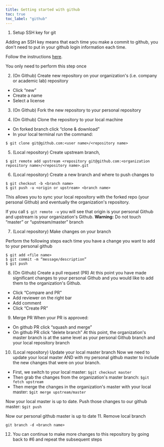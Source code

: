 ```yaml
---
title: Getting started with github
toc: true
toc_label: "github"
---
```


1. Setup SSH key for git

Adding an SSH key means that each time you make a commit to github, you don't need to put in your github login information each time.

Follow the instructions [here](https://help.github.com/articles/generating-a-new-ssh-key-and-adding-it-to-the-ssh-agent/).

You only need to perform this step once

2. (On Github) Create new repository on your organization's (i.e. company or academic lab) repository
* Click “new”
* Create a name
* Select a license

3. (On Github) Fork the new repository to your personal repository

4. (On Github) Clone the repository to your local machine
* On forked branch click “clone & download”
* In your local terminal run the command:
```
$ git clone git@github.com:<user name>/<repository name>
```

5. (Local repository) Create upstream branch,
```
$ git remote add upstream <repository git@github.com:<organization repository name>/<repository name>.git
```

6. (Local repository) Create a new branch and where to push changes to
```
$ git checkout -b <branch name>
$ git push -u <origin or upstream> <branch name>
```
This allows you to sync your local repository with the forked repo (your personal Github) and eventually the organization's repository. 

If you call `$ git remote -v` you will see that origin is your personal Github and upstream is your organization's Github.
**Warning:** Do not touch “master” or “upstream/master” branch

7. (Local repository) Make changes on your branch

Perform the following steps each time you have a change you want to add to your personal github
```
$ git add <file name>
$ git commit -m “message/description”
$ git push
```

8. (On Github) Create a pull request (PR)
At this point you have made significant changes to your personal Github and you would like to add them to the organization's Github.
* Click “Compare and PR”
* Add reviewer on the right bar
* Add comment
* Click “Create PR”

9. Merge PR
When your PR is approved:
* On github PR click “squash and merge”
* On github PR click “delete branch”
At this point, the organization's master branch is at the same level as your personal Github branch and your local repository branch

10. (Local repository) Update your local master branch
Now we need to update your local master AND with my personal github master to include the new changes that were on your branch.

* First, we switch to your local master: `$git checkout master`
* Then grab the changes from the organization's master branch: `$git fetch upstream` 
* Then merge the changes in the organization's master with your local master: `$git merge upstream/master`

Now your local master is up to date.
Push those changes to our github master: `$git push`

Now our personal github master is up to date
11. Remove local branch
```
git branch -d <branch name>
```

12. You can continue to make more changes to this repository by going back to #6 and repeat the subsequent steps
